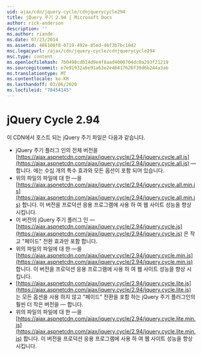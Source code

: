 ```yaml
---
uid: ajax/cdn/jquery-cycle/cdnjquerycycle294
title: jQuery 주기 2.94 | Microsoft Docs
author: rick-anderson
description: ''
ms.author: riande
ms.date: 07/23/2014
ms.assetid: 486108f8-0719-492e-85ed-46f3b7bc18d2
msc.legacyurl: /ajax/cdn/jquery-cycle/cdnjquerycycle294
msc.type: content
ms.openlocfilehash: 7b0498cdb14d9e4f8aad4000704dc0a293f21219
ms.sourcegitcommit: e7e91932a6e91a63e2e46417626f39d6b244a3ab
ms.translationtype: MT
ms.contentlocale: ko-KR
ms.lasthandoff: 03/06/2020
ms.locfileid: "78454145"
---
```

# <a name="jquery-cycle-294"></a>jQuery Cycle 2.94

이 CDN에서 호스트 되는 jQuery 주기 파일은 다음과 같습니다.

- jQuery 주기 플러그 인의 전체 버전을 [https://ajax.aspnetcdn.com/ajax/jquery.cycle/2.94/jquery.cycle.all.js](https://ajax.aspnetcdn.com/ajax/jquery.cycle/2.94/jquery.cycle.all.js) &mdash; 합니다. 에는 수십 개의 특수 효과와 모든 옵션이 포함 되어 있습니다.
- 위의 파일의 파일에 대 한 &mdash;을 [https://ajax.aspnetcdn.com/ajax/jquery.cycle/2.94/jquery.cycle.all.min.js](https://ajax.aspnetcdn.com/ajax/jquery.cycle/2.94/jquery.cycle.all.min.js) 합니다. 이 버전을 프로덕션 응용 프로그램에 사용 하 여 웹 사이트 성능을 향상 시킵니다.
- 이 버전의 jQuery 주기 플러그 인 &mdash; [https://ajax.aspnetcdn.com/ajax/jquery.cycle/2.94/jquery.cycle.js](https://ajax.aspnetcdn.com/ajax/jquery.cycle/2.94/jquery.cycle.js) 은 작고 "페이드" 전환 효과만 포함 합니다.
- 위의 파일의 파일에 대 한 &mdash;을 [https://ajax.aspnetcdn.com/ajax/jquery.cycle/2.94/jquery.cycle.min.js](https://ajax.aspnetcdn.com/ajax/jquery.cycle/2.94/jquery.cycle.min.js) 합니다. 이 버전을 프로덕션 응용 프로그램에 사용 하 여 웹 사이트 성능을 향상 시킵니다.
- [https://ajax.aspnetcdn.com/ajax/jquery.cycle/2.94/jquery.cycle.lite.js](https://ajax.aspnetcdn.com/ajax/jquery.cycle/2.94/jquery.cycle.lite.js) 는 모든 옵션을 사용 하지 않고 "페이드" 전환을 포함 하는 jQuery 주기 플러그인의 훨씬 더 작은 버전을 &mdash; 합니다.
- 위의 파일의 파일에 대 한 &mdash;을 [https://ajax.aspnetcdn.com/ajax/jquery.cycle/2.94/jquery.cycle.lite.min.js](https://ajax.aspnetcdn.com/ajax/jquery.cycle/2.94/jquery.cycle.lite.min.js) 합니다. 이 버전을 프로덕션 응용 프로그램에 사용 하 여 웹 사이트 성능을 향상 시킵니다.

